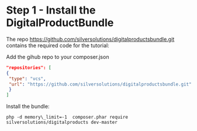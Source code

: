 # Step 1 - Install the DigitalProductBundle

The repo <https://github.com/silversolutions/digitalproductsbundle.git> contains the required code for the tutorial:

Add the gihub repo to your composer.json

``` json
"repositories": [
{
 "type": "vcs",
 "url": "https://github.com/silversolutions/digitalproductsbundle.git"
 }
]
```

Install the bundle:

`php -d memory\_limit=-1  composer.phar require silversolutions/digitalproducts dev-master`
